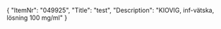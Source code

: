 {
  "ItemNr": "049925",
  "Title": "test",
  "Description": "KIOVIG, inf-vätska, lösning 100 mg/ml"
}
